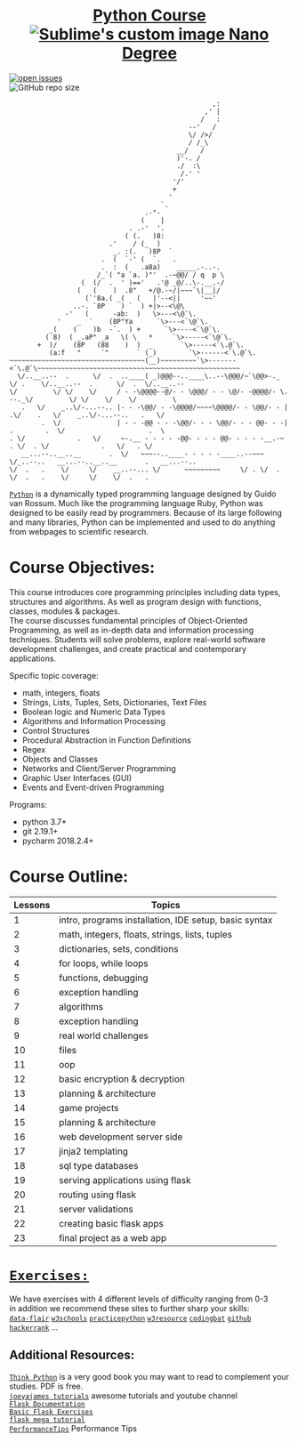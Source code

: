 <h1 align="center" text-align="center">
  <a href="https://www.python.org">
    Python Course <img src="https://www.python.org/static/opengraph-icon-200x200.png" alt="Sublime's custom image"/> Nano Degree
  </a>
</h1>

[![open issues](https://img.shields.io/github/issues/yehonadav/python_course)](https://github/issues-raw/yehonadav/python_course)  
![GitHub repo size](https://img.shields.io/github/repo-size/yehonadav/python_course)  

```                         
                                                   ,:
                                                 ,' |
                                                /   :
                                             --'   /
                                             \/ />/
                                             / /_\
                                          __/   /
                                          )'-. /
                                          ./  :\
                                           /.' '
                                         '/'
                                         +
                                        '
                                      `.
                                  .-"-
                                 (    |
                              . .-'  '.
                             ( (.   )8:
                         .'    / (_  )
                          _. :(.   )8P  `     
                       .  (  `-' (  `.   .
                       .  :  (   .a8a)    _____.-..-.  
                      /_`( "a `a. )"'  .-~@@/ / q  p \
                  (  (/  .  ' )=='   .'@ _@/..\-.__.-/
                 (   (    )  .8"   +/@.-~/|~~~`\|__|/
                   (`'8a.( _(   (   |'--<||     '~~'
                ..-. `8P    ) `  ) +|>--<\@\
              -'   (      -ab:  )   \>---<\@`\.
            '    _  `    (8P"Ya      `\>---<`\@`\.
          _(    (    )b  -`.  ) +      `\>----<`\@`\.
         ( 8)  ( _.aP" _a   \( \   *     `\>-----<`\@`\.
       +  )/    (8P   (88    )  )  _       `\>-----<`\.@`\.
          (a:f   "     `"       ` (_)        `\>------<`\.@`\.
~~~~~~~~~~~~~~~~~~~~~~~~~~~~~~~~~~(__)~~~~~~~~~`\>-------<`\.@`\~~~~~~~~~~~~~~~~~~~~~~~~~~~~~~~~~~~~~~~~~~~~~~~~~~~
  \/..__..--  .      \/  .  ..____( _)@@@--..____\..--\@@@/~`\@@>-._   \/ .    \/..__..--  .      \/  .  \/..__..--
\/         \/ \/    \/     / - -\@@@@--@/- - \@@@/ - - \@/- -@@@@/- \.   --._\/         \/ \/    \/    \/         \
   .   \/    _..\/-...--.. |- - -\@@/ - -\@@@@/~~~~\@@@@/- - \@@/- - |   .\/    .   \/    _..\/-...--..   .   \/   
        .  \/              | - - -@@ - - -\@@/- - - \@@/- - - @@- - -|      .        .  \/                     .  \
. \/             .   \/     ~-.__ - - - - -@@- - - - @@- - - - -__.-~  . \/  . \/             .   \/   . \/        
   __...--..__..__       .  \/   ~~~--..____- - - - -____..--~~~    \/_..--..   __...--..__..__       .   __...--..
\/  .   .    \/     \/    __..--... \/      ~~~~~~~~~     \/ . \/  .         \/  .   .    \/     \/    \/  .   .   
``` 
[`Python`](https://github.com/topics/python) is a dynamically typed programming language designed by Guido van Rossum. Much like the programming language Ruby, Python was designed to be easily read by programmers. Because of its large following and many libraries, Python can be implemented and used to do anything from webpages to scientific research.  


Course Objectives:  
==================
This course introduces core programming principles including data types, structures and algorithms.
As well as program design with functions, classes, modules & packages.  
The course discusses fundamental principles of Object-Oriented Programming, as
well as in-depth data and information processing techniques. Students will solve problems,
explore real-world software development challenges, and create practical and contemporary
applications.  
  
Specific topic coverage:  
* math, integers, floats  
* Strings, Lists, Tuples, Sets, Dictionaries, Text Files  
* Boolean logic and Numeric Data Types  
* Algorithms and Information Processing
* Control Structures
* Procedural Abstraction in Function Definitions
* Regex  
* Objects and Classes
* Networks and Client/Server Programming
* Graphic User Interfaces (GUI)
* Events and Event-driven Programming  
  
Programs:  
* python 3.7+  
* git 2.19.1+  
* pycharm 2018.2.4+  
  
    
Course Outline:  
===============

Lessons | Topics                                                | 
------- | ----------------------------------------------------- | 
   1    | intro, programs installation, IDE setup, basic syntax |     
   2    | math, integers, floats, strings, lists, tuples        | 
   3    | dictionaries, sets, conditions                        | 
   4    | for loops, while loops                                | 
   5    | functions, debugging                                  | 
   6    | exception handling                                    | 
   7    | algorithms                                            | 
   8    | exception handling                                    | 
   9    | real world challenges                                 | 
  10    | files                                                 | 
  11    | oop                                                   | 
  12    | basic encryption & decryption                         | 
  13    | planning & architecture                               | 
  14    | game projects                                         | 
  15    | planning & architecture                               | 
  16    | web development server side                           | 
  17    | jinja2 templating                                     | 
  18    | sql type databases                                    | 
  19    | serving applications using flask                      | 
  20    | routing using flask                                   | 
  21    | server validations                                    | 
  22    | creating basic flask apps                             | 
  23    | final project as a web app                            | 

[`Exercises:`](https://github.com/yehonadav/python_course/tree/master/exercises)
===============================================================================

We have exercises with 4 different levels of difficulty ranging from 0-3  
in addition we recommend these sites to further sharp your skills:  
[`data-flair`](https://data-flair.training/blogs/python-tutorial/)
[`w3schools`](https://www.w3schools.com/python/python_exercises.asp)
[`practicepython`](https://www.practicepython.org/)
[`w3resource`](https://www.w3resource.com/python-exercises/python-basic-exercises.php)
[`codingbat`](https://codingbat.com/python)
[`github`](https://github.com/zhiwehu/Python-programming-exercises/blob/master/100%2B%20Python%20challenging%20programming%20exercises.txt)
[`hackerrank`](https://www.hackerrank.com/domains/python) ...  

Additional Resources:
---------------------  
[`Think Python`](https://greenteapress.com/wp/think-python-2e/) is a very good book you may want to read to complement your studies. PDF is free.  
[`joeyajames tutorials`](https://github.com/joeyajames/Python) awesome tutorials and youtube channel  
[`Flask Documentation`](http://flask.pocoo.org/docs/1.0/tutorial/)  
[`Basic Flask Exercises`](https://pythonspot.com/flask-web-app-with-python/)  
[`flask mega tutorial`](https://blog.miguelgrinberg.com/post/the-flask-mega-tutorial-part-i-hello-world)  
[`PerformanceTips`](https://wiki.python.org/moin/PythonSpeed/PerformanceTips) Performance Tips  
